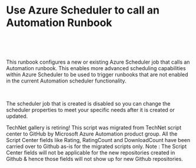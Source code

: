 ﻿Use Azure Scheduler to call an Automation Runbook
=================================================

            

 

 

This runbook configures a new or existing Azure Scheduler job that calls an Automation runbook. This enables more advanced scheduling capabilities within Azure Scheduler to be used to trigger runbooks that are not enabled in the current Automation scheduler
 functionality.


 


The scheduler job that is created is disabled so you can change the scheduler properties to meet your specific needs after it is created or updated.


        
    
TechNet gallery is retiring! This script was migrated from TechNet script center to GitHub by Microsoft Azure Automation product group. All the Script Center fields like Rating, RatingCount and DownloadCount have been carried over to Github as-is for the migrated scripts only. Note : The Script Center fields will not be applicable for the new repositories created in Github & hence those fields will not show up for new Github repositories.
